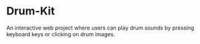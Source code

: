 # Drum-Kit
An interactive web project where users can play drum sounds by pressing keyboard keys or clicking on drum images. 
